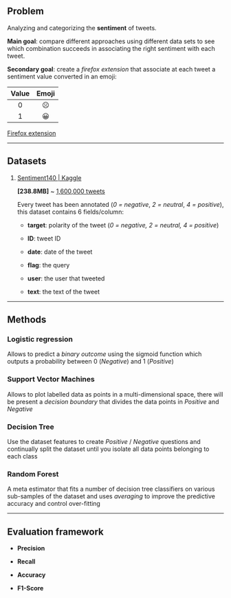 ## Problem

Analyzing and categorizing the **sentiment** of tweets.

**Main goal**: compare different approaches using different data sets to see which
combination succeeds in associating the right sentiment with each tweet.

**Secondary goal**: create a *firefox extension* that associate at each tweet a sentiment value converted in an emoji:

| Value | Emoji           |
|:-----:|:---------------:|
| 0     | :frowning_face: |
| 1     | :grinning:      |

[Firefox extension](./Extension/)

---

## Datasets

1. [Sentiment140 | Kaggle](https://www.kaggle.com/datasets/kazanova/sentiment140?resource=download)
   
   **[238.8MB]** ~ <u>1,600,000 tweets</u>
   
   Every tweet has been annotated (*0 = negative*, *2 = neutral*, *4 = positive*), this dataset contains 6 fields/column:
   
   * **target**: polarity of the tweet (*0 = negative, 2 = neutral, 4 = positive*)
   
   * **ID**: tweet ID
   
   * **date**: date of the tweet
   
   * **flag**: the query
   
   * **user**: the user that tweeted
   
   * **text**: the text of the tweet

---

## Methods

### Logistic regression

Allows to predict a *binary outcome* using the sigmoid function which outputs a probability between 0 (*Negative*) and 1 (*Positive*)

### Support Vector Machines

Allows to plot labelled data as points in a multi-dimensional space, there will be present a *decision boundary* that divides the data points in *Positive* and *Negative*

### Decision Tree

Use the dataset features to create *Positive* / *Negative* questions and continually split the dataset until you isolate all data points belonging to each class

### Random Forest

A meta estimator that fits a number of decision tree classifiers on various sub-samples of the dataset and uses *averaging* to improve the predictive accuracy and control over-fitting
 
---

## Evaluation framework

* **Precision**

* **Recall**

* **Accuracy**

* **F1-Score**
